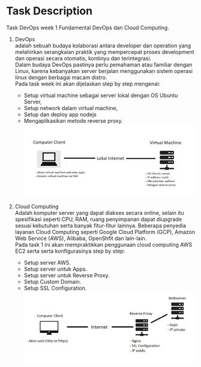 # Task Description

Task DevOps week 1 Fundamental DevOps dan Cloud Computing.

1. DevOps <br />
   adalah sebuah budaya kolaborasi antara developer dan operation yang melahirkan serangkaian praktik yang mempercepat proses development dan operasi secara otomatis, kontinyu dan terintegrasi. <br />
   Dalam budaya DevOps pastinya perlu pemahaman atau familiar dengan Linux, karena kebanyakan server berjalan menggunakan sistem operasi linux dengan berbagai macam distro. <br />
   Pada task week ini akan dijelaskan step by step mengenai:
   - Setup virtual machine sebagai server lokal dengan OS Ubuntu Server, 
   - Setup network dalam virtual machine, 
   - Setup dan deploy app nodejs
   - Mengaplikasikan metode reverse proxy.
 ![Intro](intro0.jpg) <br />

   
2. Cloud Computing <br />
   Adalah komputer server yang dapat diakses secara online, selain itu spesifikasi seperti CPU, RAM, ruang penyimpanan dapat diupgrade sesuai kebutuhan serta banyak fitur-fitur lainnya. Beberapa penyedia layanan Cloud Computing seperti Google Cloud Platform (GCP), Amazon Web Service (AWS), Alibaba, OpenShfit dan lain-lain. <br />
   Pada task 1 ini akan mempraktikkan penggunaan cloud computing AWS EC2 serta serta konfigurasinya step by step:
   - Setup server AWS.
   - Setup server untuk Apps.
   - Setup server untuk Reverse Proxy.
   - Setup Custom Domain.
   - Setup SSL Configuration.
 ![Intro](intro1.jpg) <br />
